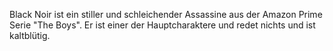 
Black Noir ist ein stiller und schleichender Assassine aus der Amazon Prime Serie "The Boys".
Er ist einer der Hauptcharaktere und redet nichts und ist kaltblütig.
